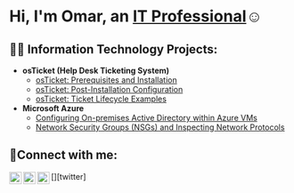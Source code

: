 <h1>Hi, I'm Omar, an <a href="https://www.linkedin.com/in/omar-kassem-41baa4355/">IT Professional</a>☺</h1>

<h2>👨‍💻 Information Technology Projects:</h2>

- <b>osTicket (Help Desk Ticketing System)</b>
  - [osTicket: Prerequisites and Installation](https://github.com/OmarITx/osticket-prereqs)
  - [osTicket: Post-Installation Configuration](https://github.com/OmarITx/post-install-config)
  - [osTicket: Ticket Lifecycle Examples](https://github.com/OmarITx/ticket-lifecycle)
- <b>Microsoft Azure</b>
  - [Configuring On-premises Active Directory within Azure VMs](https://github.com/OmarITx/configure-ad)
  - [Network Security Groups (NSGs) and Inspecting Network Protocols](https://github.com/OmarITx/azure-network-protocols)

<h2>🤳Connect with me:</h2>

[<img align="left" alt="Josh | Twitter" width="22px" src="https://cdn.jsdelivr.net/npm/simple-icons@v3/icons/twitter.svg" />][twitter]
[<img align="left" alt="Josh | LinkedIn" width="22px" src="https://cdn.jsdelivr.net/npm/simple-icons@v3/icons/linkedin.svg" />][linkedin]
[<img align="left" alt="Josh | Instagram" width="22px" src="https://cdn.jsdelivr.net/npm/simple-icons@v3/icons/instagram.svg" />][instagram]


[instagram]:https://www.instagram.com/omar_kassem32/
[linkedin]: https://www.linkedin.com/in/omar-kassem-41baa4355/
